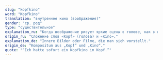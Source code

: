 ```yaml
---
slug: "kopfkino"
word: "Kopfkino"
translation: "внутреннее кино (воображение)"
gender: "ср. род"
type: "существительное"
explanation_ru: "Когда воображение рисует яркие сцены в голове, как в кино."
origin_ru: "Сложение слов «Kopf» (голова) и «Kino»."
explanation_de: "Innere Bilder oder Filme, die man sich vorstellt."
origin_de: "Kompositum aus „Kopf“ und „Kino“."
quote: "“Ich hatte sofort ein Kopfkino im Kopf.”"
---
```

